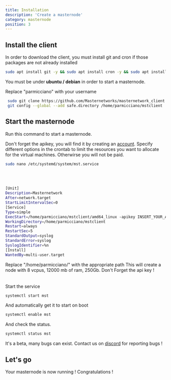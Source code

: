 ```yaml
---
title: Installation
description: 'Create a masternode'
category: masternode
position: 3
---
```


## Install the client 
In order to download the client, you must install git and cron if those packages are not already installed
  <code-block active>

  ```bash
  sudo apt install git -y && sudo apt install cron -y && sudo apt install nano -y && sudo apt-get install screen
  ```

You must be under<b> ubuntu / debian</b> in order to start a masternode.

Replace "parmicciano" with your username
  <code-block active>

  ```bash
   sudo git clone https://github.com/Masternetworks/masternetwork_client ~/mstclient
   git config --global --add safe.directory /home/parmicciano/mstclient
  ```


Start the masternode
-----------------------------------------------
Run this command to start a masternode.<br>

Don't forget the apikey, you will find it by creating an <a href="https://masternetwork.dev">account</a>. Specify different options in the crontab to limit the resources you want to allocate for the virtual machines. Otherwirse you will not be paid.   


<code-block active>

  ```bash
sudo nano /etc/systemd/system/mst.service
  ```

</code-block>
<br><br>
<code-block active>

  ```bash
[Unit]
Description=Masternetwork
After=network.target
StartLimitIntervalSec=0
[Service]
Type=simple
ExecStart=/home/parmicciano/mstclient/amd64_linux -apikey INSERT_YOUR_APIKEY -ram 12000 -vcpus 8 -storage 250 -mode all -nodename Oasis 
WorkingDirectory=/home/parmicciano/mstclient
Restart=always
RestartSec=5
StandardOutput=syslog
StandardError=syslog
SyslogIdentifier=%n
[Install]
WantedBy=multi-user.target
  ```

</code-block>
Replace "/home/parmicciano/" with the appropriate path
This will create a node with 8 vcpus, 12000 mb of ram, 250Gb. Don't Forget the api key ! <br><br>
<br>
Start the service
<code-block active>

  ```bash
systemctl start mst
  ```

And automatically get it to start on boot
<code-block active>

  ```bash
systemctl enable mst 
  ```

</code-block>
And check the status. 
<code-block active>

  ```bash
systemctl status mst
  ```

</code-block>


<alert>
It's a beta, many bugs can exist. Contact us on <a href="https://discord.com/invite/NVvvkXMbAB">discord</a> for reporting bugs ! 
</alert>


## Let's go
Your masternode is now running ! Congratulations !